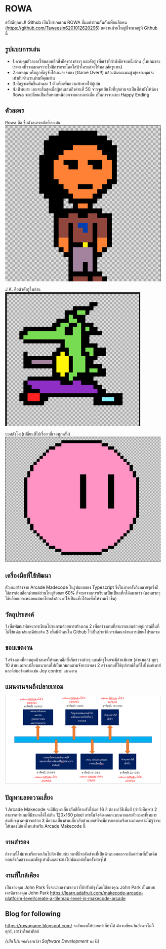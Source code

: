 # ROWA
สวัสดีทุกคน!! Github เป็นโปรเจคเกม ROWA ที่ผมทำร่วมกันกับเพื่อนอีกคน (https://github.com/Taweesin6201012620295) แต่งานส่วนใหญ่ก็จะมาอยู่ที่ Github นี้

## รูปแบบการเล่น
* 1.ควบคุมตัวละครให้หลบหลีกสิ่งกีดขวางต่างๆ และศัตรู เพื่อเข้าที่กำบังคือจบหนึ่งด้าน (ในเกมของเราตามที่วางแผนเราจะไม่มีการกระโดดใส่หัวใครแต่จะให้หลบศัตรูแทน)
* 2.ตกหลุม หรือถูกศัตรูจับได้เกมจะจบลง (Game Over!!) แล้วแต้มคะแนนสูงสุดของคุณจะเท่ากับจำนวนด่านที่คุณผ่าน
* 3.ศัตรูจะเพิ่มขึ้นด่านละ 1 ตัวเพื่อเพิ่มความท้าทายให้ผู้เล่น
* 4.เป้าหมาย เกมจะสิ้นสุดเมื่อผู้เล่นเล่นถึงด่านที่ 50 จากจุดเส้นชัยที่ทุกด่านจะเป็นที่กำบังให้น้อง Rowa จะเปลี่ยนเป็นเรือหลบหนีออกจากเกาะแห่งนั้น เป็นการจบแบบ Happy Ending

## ตัวละคร
Rowa คือ ชื่อตัวละครหลักที่เราเล่น
![rowa](https://github.com/AndaChain/rowa_game/blob/master/new_rowa.png)

J.K. คือตัวศัตรูในด้าน
![jk](https://github.com/AndaChain/rowa_game/blob/master/new_jk.png)

บอสดังโงะ(เปลี่ยนสีไปเรื่อยๆที่เจอทุกครั้ง)
![boss](https://github.com/AndaChain/rowa_game/blob/master/dango_the_final_boss.png)


## เครื่องมือที่ใช้พัฒนา
ตัวเกมสร้างจาก Arcade Madecode ในรูปแบบของ Typescript ซึ่งในบางครั้งถึงหลายๆครั้งก็ใช้การต่อบล็อกช่วยแต่ส่วนใหญ่ร้อยละ 60% ก็จะมาจากการเขียนเป็นเป็นแท็กโค้ดมากว่า (ตอนแรกๆใช้บล็อกเยอะหน่อยแต่พอไปหลังต้องมาใช้เป็นแท็กโค้ดเพื่อให้งานเร็วขึ้น)

## วัตถุประสงค์
1 เพื่อพัฒนาทักษะการเขียนโปรแกรมด้วยการสร้างเกม
2 เพื่อสร้างเกมที่สามารถเล่นด้วยอุปกรณ์อื่นที่ไม่ใช่แค่เมาส์และคีย์บอร์ด
3 เพื่อมีตัวตนใน Github ไว้เป็นประวัติการพัฒนาด้านการเขียนโปรแกรม

## ขอบเขตงาน
1 สร้างเกมที่ควบคุมตัวละครให้หลบหลีกสิ่งกีดขวางต่างๆ และศัตรูโดยจะมีด้านพิเศษ (ด่านบอส) ทุกๆ 10 ด้านและจะเปลี่ยนแนวเกมไปเป็นเกมกดตามจังหวะเพลง
2 สร้างเกมที่ใช้อุปกรณ์อื่นที่ไม่ใช่แค่เมาส์และคีย์บอร์ดอย่างเช่น Joy control
แผนงาน

## แผนงานจนถึงปลายเทอม
![Work Plan](https://github.com/AndaChain/rowa_game/blob/master/1_SmyEKVHpOcTJxiJbdne8sA.png)

## ปัญหาและความเสี่ยง
1 Arcade Makecode จะมีปัญหาเกี่ยวกับสีที่รองรับได้แค่ 16 สี ต้องหาวิธีเพิ่มสี (กำลังศึกษา)
2 สามารถทำเกมที่มีขนาดได้ไม่เกิน 120x160 pixel เท่านั้นจึงต้องออกแบบฉากและตัวละครที่เหมาะสมกับขนาดหน้าจอด้วย
3 มีความเสี่ยงด้านเกี่ยวกับด้านบอสที่จะมีการกดตามจังหวะเกมเพราะไม่รู้ว่าจะใส่เพลงได้แค่ไหนสำหรับ Arcade Makecode นี้

## งานสำรอง
ถ้างานนี้ไม่ผ่านหรือยากเกินไปถ้าเทียบกับเวลาที่มีจะตัดส่วนที่เป็นด้านบอสออกจะมีแค่ส่วนที่เป็นเดินหลบสิ่งกีดขวางและศัตรูเท่านั้นและจะนำไปพัฒนาต่อในครั้งต่อๆไป

## งานที่ใกล้เคียง
เป็นของคุณ John Park ซึ่งจะนำผลงานของเราไปปรับปรุงโดยใช้ของคุณ John Park เป็นแบบ
เครดิตของคุณ John Park https://learn.adafruit.com/makecode-arcade-platform-level/create-a-tilemap-level-in-makecode-arcade

## Blog for following
https://rowagame.blogspot.com/
จะอัพเดทให้บ่อยเท่าที่ทำได้ มักจะเขียนวันอังคารไม่ก็ศุกร์, เสาร์หรืออาทิตย์

*(เป็นโปรเจคส่งงานวิชา Software Development นะจ๊ะ)*
